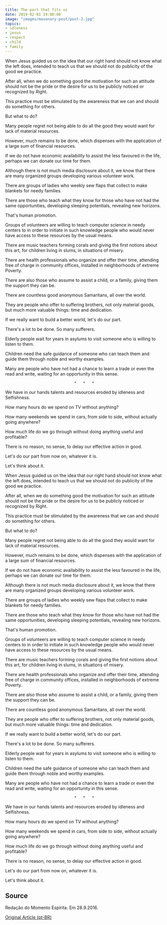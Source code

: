 ```yaml
---
title: The part that fits us
date: 2019-02-01 19:00:00
image: "images/masonary-post/post-2.jpg"
topics: 
- idleness
- jesus
- respect
- child
- family
---
```


When Jesus guided us on the idea that our right hand should not know
what the left does, intended to teach us that we should not do
publicity of the good we practice.

After all, when we do something good the motivation for such an attitude should not be the
pride or the desire for us to be publicly noticed or recognized by
Right.

This practice must be stimulated by the awareness that we can and should
do something for others.

But what to do?

Many people regret not being able to do all the good they would want for lack of
material resources.

However, much remains to be done, which dispenses with the application of a large sum of
financial resources.

If we do not have economic availability to assist the less favoured in the
life, perhaps we can donate our time for them.

Although there is not much media disclosure about it, we know that there are
many organized groups developing various volunteer work.

There are groups of ladies who weekly sew flaps that collect to
make blankets for needy families.

There are those who teach what they know for those who have not had the same opportunities,
developing sleeping potentials, revealing new horizons.

That's human promotion.

Groups of volunteers are willing to teach computer science in needy centers to
in order to initiate in such knowledge people who would never have access to these
resources by the usual means.

There are music teachers forming corals and giving the first notions about this
art, for children living in slums, in situations of misery.

There are health professionals who organize and offer their time, attending
free of charge in community offices, installed in neighborhoods of extreme
Poverty.

There are also those who assume to assist a child, or a family,
giving them the support they can be.

There are countless good anonymous Samaritans, all over the world.

They are people who offer to suffering brothers, not only material goods, but
much more valuable things: time and dedication.

If we really want to build a better world, let's do our part.

There's a lot to be done. So many sufferers.

Elderly people wait for years in asylums to visit someone who is willing to
listen to them.

Children need the safe guidance of someone who can teach them and
guide them through noble and worthy examples.

Many are people who have not had a chance to learn a trade or even the
read and write, waiting for an opportunity in this sense.

                                   *   *   *

We have in our hands talents and resources eroded by idleness and
Selfishness.

How many hours do we spend on TV without anything?

How many weekends we spend in cars, from side to side,
without actually going anywhere?

How much life do we go through without doing anything useful and profitable?

There is no reason, no sense, to delay our effective action in good.

Let's do our part from now on, whatever it is.

Let's think about it.



When Jesus guided us on the idea that our right hand should not know
what the left does, intended to teach us that we should not do
publicity of the good we practice.

After all, when we do something good the motivation for such an attitude should not be the
pride or the desire for us to be publicly noticed or recognized by
Right.

This practice must be stimulated by the awareness that we can and should
do something for others.

But what to do?

Many people regret not being able to do all the good they would want for lack of
material resources.

However, much remains to be done, which dispenses with the application of a large sum of
financial resources.

If we do not have economic availability to assist the less favoured in the
life, perhaps we can donate our time for them.

Although there is not much media disclosure about it, we know that there are
many organized groups developing various volunteer work.

There are groups of ladies who weekly sew flaps that collect to
make blankets for needy families.

There are those who teach what they know for those who have not had the same opportunities,
developing sleeping potentials, revealing new horizons.

That's human promotion.

Groups of volunteers are willing to teach computer science in needy centers to
in order to initiate in such knowledge people who would never have access to these
resources by the usual means.

There are music teachers forming corals and giving the first notions about this
art, for children living in slums, in situations of misery.

There are health professionals who organize and offer their time, attending
free of charge in community offices, installed in neighborhoods of extreme
Poverty.

There are also those who assume to assist a child, or a family,
giving them the support they can be.

There are countless good anonymous Samaritans, all over the world.

They are people who offer to suffering brothers, not only material goods, but
much more valuable things: time and dedication.

If we really want to build a better world, let's do our part.

There's a lot to be done. So many sufferers.

Elderly people wait for years in asylums to visit someone who is willing to
listen to them.

Children need the safe guidance of someone who can teach them and
guide them through noble and worthy examples.

Many are people who have not had a chance to learn a trade or even the
read and write, waiting for an opportunity in this sense.

                                   *   *   *

We have in our hands talents and resources eroded by idleness and
Selfishness.

How many hours do we spend on TV without anything?

How many weekends we spend in cars, from side to side,
without actually going anywhere?

How much life do we go through without doing anything useful and profitable?

There is no reason, no sense, to delay our effective action in good.

Let's do our part from now on, whatever it is.

Let's think about it.


## Source
Redação do Momento Espírita.
Em 28.9.2016.

[Original Article (pt-BR)](http://www.momento.com.br/pt/ler_texto.php?id=1100)
